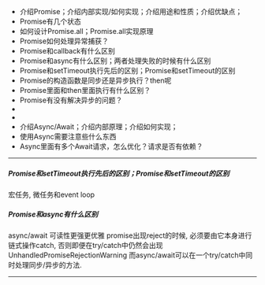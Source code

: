* 介绍Promise；介绍内部实现/如何实现；介绍用途和性质；介绍优缺点；
* Promise有几个状态
* 如何设计Promise.all；Promise.all实现原理
* Promise如何处理异常捕获？
* Promise和callback有什么区别
* Promise和async有什么区别；两者处理失败的时候有什么区别
* Promise和setTimeout执行先后的区别；Promise和setTimeout的区别
* Promise的构造函数是同步还是异步执行？then呢
* Promise里面和then里面执行有什么区别？
* Promise有没有解决异步的问题？
* 
* 
* 介绍Async/Await；介绍内部原理；介绍如何实现；
* 使用Async需要注意些什么东西
* Async里面有多个Await请求，怎么优化？请求是否有依赖？

------
##### Promise和setTimeout执行先后的区别；Promise和setTimeout的区别
宏任务, 微任务和event loop

##### Promise和async有什么区别
async/await 可读性更强更优雅
promise出现reject的时候, 必须要由它本身进行链式操作catch, 否则即便在try/catch中仍然会出现UnhandledPromiseRejectionWarning
而async/await可以在一个try/catch中同时处理同步/异步的方法.



------